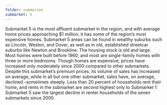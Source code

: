 ```yaml
---
folder: summaries
submarket: 5
---
```

Submarket 5 is the most affluent submarket in the region, and with average home prices approaching $1 million, it has some of the region’s most expensive homes. Submarket 5 areas can be found in wealthy suburbs such as Lincoln, Weston, and Dover, as well as in old, established streetcar suburbs like Newton and Brookline. The housing stock is old and large. Most homes were built before 1960, and most are single-family homes with three or more bedrooms. Though homes are expensive, prices have increased only moderately since 2000 compared to other submarkets. Despite this submarket’s premium prices, its volume of sales has increased on average, while in all but one other submarket, sales have, on average, declined –sometimes steeply. Less than 20 percent of households rent their home, and rents in the submarket are second highest only to Submarket 1. Submarket 5 saw the largest decline in renter households of the seven submarkets since 2000.